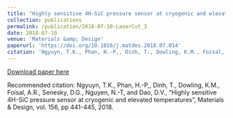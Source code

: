 ```yaml
---
title: "Highly sensitive 4H-SiC pressure sensor at cryogenic and elevated temperatures"
collection: publications
permalink: /publication/2018-07-10-LaserCut_3
date: 2018-07-10
venue: 'Materials &amp; Design'
paperurl: 'https://doi.org/10.1016/j.matdes.2018.07.014'
citation: 'Ngyuyn, T.K., Phan, H.-P,, Dinh, T., Dowling, K.M., Foisal, A.R., Senesky, D.G., Nguyen, N.-T, and Dao, D.V., “Highly sensitive 4H-SiC pressure sensor at cryogenic and elevated temperatures”, Materials &amp; Design, vol. 156, pp 441-445, 2018.'
---
```

[Download paper here](https://doi.org/10.1016/j.matdes.2018.07.014)

Recommended citation: Ngyuyn, T.K., Phan, H.-P,, Dinh, T., Dowling, K.M., Foisal, A.R., Senesky, D.G., Nguyen, N.-T, and Dao, D.V., “Highly sensitive 4H-SiC pressure sensor at cryogenic and elevated temperatures”, Materials & Design, vol. 156, pp 441-445, 2018.